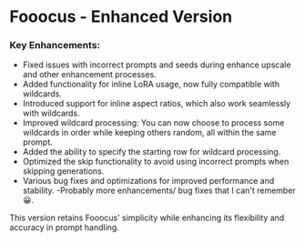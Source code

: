 # Fooocus - Enhanced Version

### Key Enhancements:
- Fixed issues with incorrect prompts and seeds during enhance upscale and other enhancement processes.
- Added functionality for inline LoRA usage, now fully compatible with wildcards.
- Introduced support for inline aspect ratios, which also work seamlessly with wildcards.
- Improved wildcard processing: You can now choose to process some wildcards in order while keeping others random, all within the same prompt.
- Added the ability to specify the starting row for wildcard processing.
- Optimized the skip functionality to avoid using incorrect prompts when skipping generations.
- Various bug fixes and optimizations for improved performance and stability.
-Probably more enhancements/ bug fixes that I can't remember 😀.

This version retains Fooocus' simplicity while enhancing its flexibility and accuracy in prompt handling.
